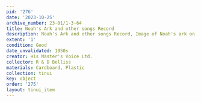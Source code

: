 ```yaml
---
pid: '276'
date: '2023-10-25'
archive_number: 23-01/1-3-64
title: Noah's Ark and other songs Record
description: Noah's Ark and other songs Record, Image of Noah's ark on front
extent: '1'
condition: Good
date_unvalidated: 1950s
creator: His Master's Voice Ltd.
collector: R & D Belliss
materials: Cardboard, Plastic
collection: tinui
key: object
order: '275'
layout: tinui_item
---
```

